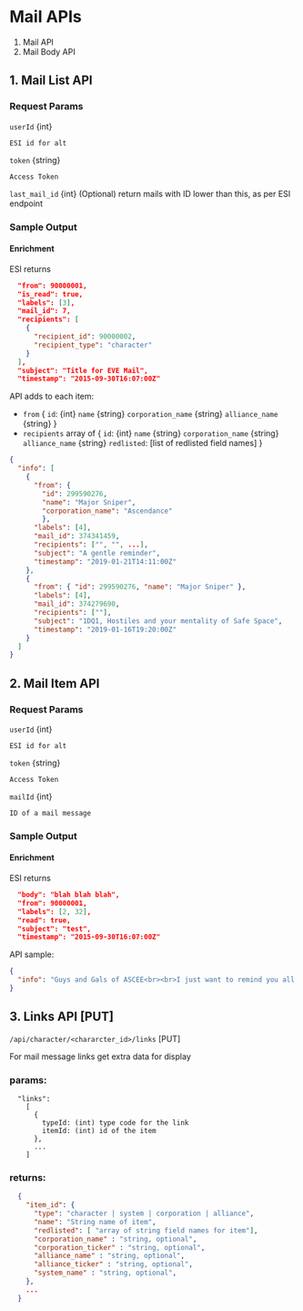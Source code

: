 # Mail APIs

1. Mail API
2. Mail Body API

## 1. Mail List API

### Request Params

`userId` {int}

    ESI id for alt

`token` {string}

    Access Token

`last_mail_id` {int} (Optional)
  return mails with ID lower than this, as per ESI endpoint

### Sample Output

#### Enrichment

ESI returns

```json
  "from": 90000001,
  "is_read": true,
  "labels": [3],
  "mail_id": 7,
  "recipients": [
    {
      "recipient_id": 90000002,
      "recipient_type": "character"
    }
  ],
  "subject": "Title for EVE Mail",
  "timestamp": "2015-09-30T16:07:00Z"
```

API adds to each item:

* `from` {
    `id`: {int}
    `name` {string}
    `corporation_name` {string}
    `alliance_name` {string}
  }
* `recipients` array of
  {
    `id`: {int}
    `name` {string}
    `corporation_name` {string}
    `alliance_name` {string}
    `redlisted`: [list of redlisted field names]
  }

```json
{
  "info": [
    {
      "from": {
        "id": 299590276,
        "name": "Major Sniper",
        "corporation_name": "Ascendance"
        },
      "labels": [4],
      "mail_id": 374341459,
      "recipients": ["", "", ...],
      "subject": "A gentle reminder",
      "timestamp": "2019-01-21T14:11:00Z"
    },
    {
      "from": { "id": 299590276, "name": "Major Sniper" },
      "labels": [4],
      "mail_id": 374279690,
      "recipients": [""],
      "subject": "1DQ1, Hostiles and your mentality of Safe Space",
      "timestamp": "2019-01-16T19:20:00Z"
    }
  ]
}
```

## 2. Mail Item API

### Request Params

`userId` {int}

    ESI id for alt

`token` {string}

    Access Token

`mailId` {int}

    ID of a mail message

### Sample Output

#### Enrichment

ESI returns

```json
  "body": "blah blah blah",
  "from": 90000001,
  "labels": [2, 32],
  "read": true,
  "subject": "test",
  "timestamp": "2015-09-30T16:07:00Z"
```

API sample:

```json
{
  "info": "Guys and Gals of ASCEE<br><br>I just want to remind you all that although we dont micro manage topics of conversation on coms, there is a level of expectations that we all remain civil and keep topics at least above the board. I have heard on several occasions now that topics can get out of hand on the sexual side and to be honest. we are all adults and know where the line is. I expect you all to remain above that line and at least keep it do a degree clean. <br><br>Not everyone wants to hear about your body parts or how you are in bed. This is not the place nor the milk crate to stand on to shout that out. <br><br>I am going to leave this at that, but in future if i keep hearing the same names pop up, im going to have a chat with you personally about this. We are a large multi national corp with many opinions, religions and ages and although we cant keep everyone happy, we can at least remain civil on our coms.<br><br>This is the last time im going to mention this and i expect you all to act as adults. "
}
```

## 3. Links API [PUT]

`/api/character/<chararcter_id>/links` [PUT]

For mail message links get extra data for display

### params:
```
  "links":
    [
      {
        typeId: (int) type code for the link
        itemId: (int) id of the item
      },
      ...
    ]
```

### returns:

```json
  {
    "item_id": {
      "type": "character | system | corporation | alliance",
      "name": "String name of item",
      "redlisted": [ "array of string field names for item"],
      "corporation_name" : "string, optional",
      "corporation_ticker" : "string, optional",
      "alliance_name" : "string, optional",
      "alliance_ticker" : "string, optional",
      "system_name" : "string, optional",
    },
    ...
  }
```